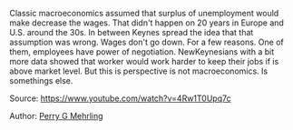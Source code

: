 Classic macroeconomics assumed that surplus of unemployment would make decrease the wages. That didn't happen on 20 years in Europe and U.S. around the 30s. In between Keynes spread the idea that that assumption was wrong. Wages don't go  down. For a few reasons. One of them, employees have power of negotiation. NewKeynesians with a bit more data showed that worker would work harder to keep their jobs if is above market level. But this is perspective is not macroeconomics. Is somethings else.

Source: https://www.youtube.com/watch?v=4Rw1T0Upq7c

Author: [Perry G Mehrling](../authors/perry_g_mehrling.md)